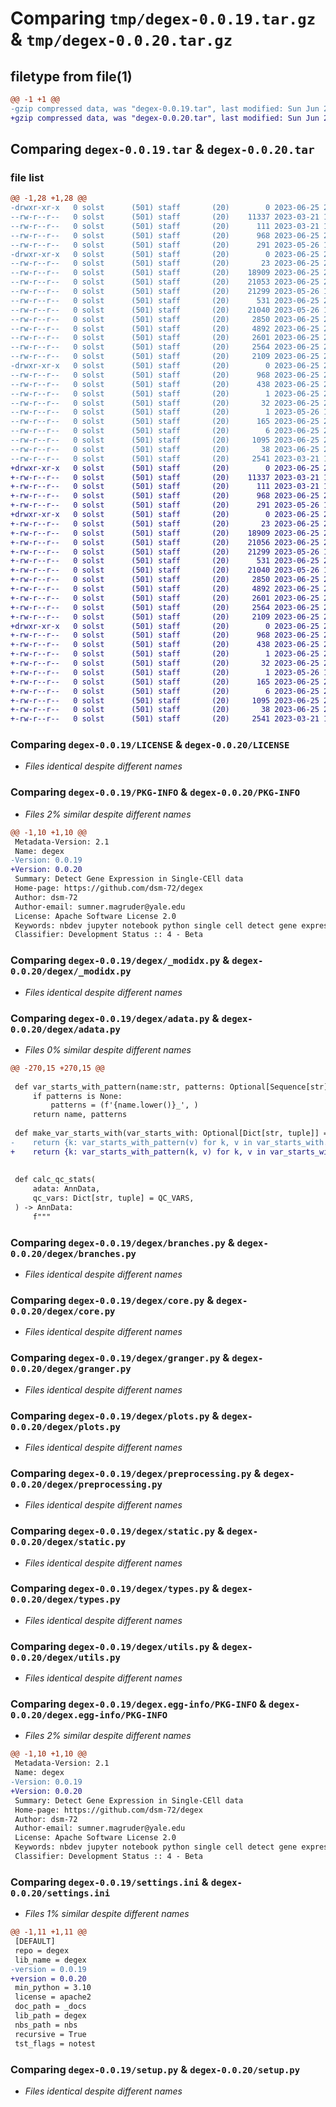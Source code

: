 # Comparing `tmp/degex-0.0.19.tar.gz` & `tmp/degex-0.0.20.tar.gz`

## filetype from file(1)

```diff
@@ -1 +1 @@
-gzip compressed data, was "degex-0.0.19.tar", last modified: Sun Jun 25 21:04:28 2023, max compression
+gzip compressed data, was "degex-0.0.20.tar", last modified: Sun Jun 25 21:09:33 2023, max compression
```

## Comparing `degex-0.0.19.tar` & `degex-0.0.20.tar`

### file list

```diff
@@ -1,28 +1,28 @@
-drwxr-xr-x   0 solst      (501) staff       (20)        0 2023-06-25 21:04:28.102074 degex-0.0.19/
--rw-r--r--   0 solst      (501) staff       (20)    11337 2023-03-21 13:23:11.000000 degex-0.0.19/LICENSE
--rw-r--r--   0 solst      (501) staff       (20)      111 2023-03-21 13:23:11.000000 degex-0.0.19/MANIFEST.in
--rw-r--r--   0 solst      (501) staff       (20)      968 2023-06-25 21:04:28.101938 degex-0.0.19/PKG-INFO
--rw-r--r--   0 solst      (501) staff       (20)      291 2023-05-26 15:02:30.000000 degex-0.0.19/README.md
-drwxr-xr-x   0 solst      (501) staff       (20)        0 2023-06-25 21:04:28.100643 degex-0.0.19/degex/
--rw-r--r--   0 solst      (501) staff       (20)       23 2023-06-25 21:04:22.000000 degex-0.0.19/degex/__init__.py
--rw-r--r--   0 solst      (501) staff       (20)    18909 2023-06-25 21:04:22.000000 degex-0.0.19/degex/_modidx.py
--rw-r--r--   0 solst      (501) staff       (20)    21053 2023-06-25 21:04:22.000000 degex-0.0.19/degex/adata.py
--rw-r--r--   0 solst      (501) staff       (20)    21299 2023-05-26 15:02:24.000000 degex-0.0.19/degex/branches.py
--rw-r--r--   0 solst      (501) staff       (20)      531 2023-06-25 21:04:22.000000 degex-0.0.19/degex/core.py
--rw-r--r--   0 solst      (501) staff       (20)    21040 2023-05-26 15:02:24.000000 degex-0.0.19/degex/granger.py
--rw-r--r--   0 solst      (501) staff       (20)     2850 2023-06-25 21:04:22.000000 degex-0.0.19/degex/plots.py
--rw-r--r--   0 solst      (501) staff       (20)     4892 2023-06-25 21:04:22.000000 degex-0.0.19/degex/preprocessing.py
--rw-r--r--   0 solst      (501) staff       (20)     2601 2023-06-25 21:04:22.000000 degex-0.0.19/degex/static.py
--rw-r--r--   0 solst      (501) staff       (20)     2564 2023-06-25 21:04:22.000000 degex-0.0.19/degex/types.py
--rw-r--r--   0 solst      (501) staff       (20)     2109 2023-06-25 21:04:22.000000 degex-0.0.19/degex/utils.py
-drwxr-xr-x   0 solst      (501) staff       (20)        0 2023-06-25 21:04:28.101754 degex-0.0.19/degex.egg-info/
--rw-r--r--   0 solst      (501) staff       (20)      968 2023-06-25 21:04:28.000000 degex-0.0.19/degex.egg-info/PKG-INFO
--rw-r--r--   0 solst      (501) staff       (20)      438 2023-06-25 21:04:28.000000 degex-0.0.19/degex.egg-info/SOURCES.txt
--rw-r--r--   0 solst      (501) staff       (20)        1 2023-06-25 21:04:28.000000 degex-0.0.19/degex.egg-info/dependency_links.txt
--rw-r--r--   0 solst      (501) staff       (20)       32 2023-06-25 21:04:28.000000 degex-0.0.19/degex.egg-info/entry_points.txt
--rw-r--r--   0 solst      (501) staff       (20)        1 2023-05-26 15:02:38.000000 degex-0.0.19/degex.egg-info/not-zip-safe
--rw-r--r--   0 solst      (501) staff       (20)      165 2023-06-25 21:04:28.000000 degex-0.0.19/degex.egg-info/requires.txt
--rw-r--r--   0 solst      (501) staff       (20)        6 2023-06-25 21:04:28.000000 degex-0.0.19/degex.egg-info/top_level.txt
--rw-r--r--   0 solst      (501) staff       (20)     1095 2023-06-25 21:04:20.000000 degex-0.0.19/settings.ini
--rw-r--r--   0 solst      (501) staff       (20)       38 2023-06-25 21:04:28.102114 degex-0.0.19/setup.cfg
--rw-r--r--   0 solst      (501) staff       (20)     2541 2023-03-21 13:23:12.000000 degex-0.0.19/setup.py
+drwxr-xr-x   0 solst      (501) staff       (20)        0 2023-06-25 21:09:33.136165 degex-0.0.20/
+-rw-r--r--   0 solst      (501) staff       (20)    11337 2023-03-21 13:23:11.000000 degex-0.0.20/LICENSE
+-rw-r--r--   0 solst      (501) staff       (20)      111 2023-03-21 13:23:11.000000 degex-0.0.20/MANIFEST.in
+-rw-r--r--   0 solst      (501) staff       (20)      968 2023-06-25 21:09:33.136034 degex-0.0.20/PKG-INFO
+-rw-r--r--   0 solst      (501) staff       (20)      291 2023-05-26 15:02:30.000000 degex-0.0.20/README.md
+drwxr-xr-x   0 solst      (501) staff       (20)        0 2023-06-25 21:09:33.134606 degex-0.0.20/degex/
+-rw-r--r--   0 solst      (501) staff       (20)       23 2023-06-25 21:09:29.000000 degex-0.0.20/degex/__init__.py
+-rw-r--r--   0 solst      (501) staff       (20)    18909 2023-06-25 21:09:29.000000 degex-0.0.20/degex/_modidx.py
+-rw-r--r--   0 solst      (501) staff       (20)    21056 2023-06-25 21:09:29.000000 degex-0.0.20/degex/adata.py
+-rw-r--r--   0 solst      (501) staff       (20)    21299 2023-05-26 15:02:24.000000 degex-0.0.20/degex/branches.py
+-rw-r--r--   0 solst      (501) staff       (20)      531 2023-06-25 21:09:29.000000 degex-0.0.20/degex/core.py
+-rw-r--r--   0 solst      (501) staff       (20)    21040 2023-05-26 15:02:24.000000 degex-0.0.20/degex/granger.py
+-rw-r--r--   0 solst      (501) staff       (20)     2850 2023-06-25 21:09:29.000000 degex-0.0.20/degex/plots.py
+-rw-r--r--   0 solst      (501) staff       (20)     4892 2023-06-25 21:09:29.000000 degex-0.0.20/degex/preprocessing.py
+-rw-r--r--   0 solst      (501) staff       (20)     2601 2023-06-25 21:09:29.000000 degex-0.0.20/degex/static.py
+-rw-r--r--   0 solst      (501) staff       (20)     2564 2023-06-25 21:09:29.000000 degex-0.0.20/degex/types.py
+-rw-r--r--   0 solst      (501) staff       (20)     2109 2023-06-25 21:09:29.000000 degex-0.0.20/degex/utils.py
+drwxr-xr-x   0 solst      (501) staff       (20)        0 2023-06-25 21:09:33.135848 degex-0.0.20/degex.egg-info/
+-rw-r--r--   0 solst      (501) staff       (20)      968 2023-06-25 21:09:33.000000 degex-0.0.20/degex.egg-info/PKG-INFO
+-rw-r--r--   0 solst      (501) staff       (20)      438 2023-06-25 21:09:33.000000 degex-0.0.20/degex.egg-info/SOURCES.txt
+-rw-r--r--   0 solst      (501) staff       (20)        1 2023-06-25 21:09:33.000000 degex-0.0.20/degex.egg-info/dependency_links.txt
+-rw-r--r--   0 solst      (501) staff       (20)       32 2023-06-25 21:09:33.000000 degex-0.0.20/degex.egg-info/entry_points.txt
+-rw-r--r--   0 solst      (501) staff       (20)        1 2023-05-26 15:02:38.000000 degex-0.0.20/degex.egg-info/not-zip-safe
+-rw-r--r--   0 solst      (501) staff       (20)      165 2023-06-25 21:09:33.000000 degex-0.0.20/degex.egg-info/requires.txt
+-rw-r--r--   0 solst      (501) staff       (20)        6 2023-06-25 21:09:33.000000 degex-0.0.20/degex.egg-info/top_level.txt
+-rw-r--r--   0 solst      (501) staff       (20)     1095 2023-06-25 21:09:29.000000 degex-0.0.20/settings.ini
+-rw-r--r--   0 solst      (501) staff       (20)       38 2023-06-25 21:09:33.136222 degex-0.0.20/setup.cfg
+-rw-r--r--   0 solst      (501) staff       (20)     2541 2023-03-21 13:23:12.000000 degex-0.0.20/setup.py
```

### Comparing `degex-0.0.19/LICENSE` & `degex-0.0.20/LICENSE`

 * *Files identical despite different names*

### Comparing `degex-0.0.19/PKG-INFO` & `degex-0.0.20/PKG-INFO`

 * *Files 2% similar despite different names*

```diff
@@ -1,10 +1,10 @@
 Metadata-Version: 2.1
 Name: degex
-Version: 0.0.19
+Version: 0.0.20
 Summary: Detect Gene Expression in Single-CEll data
 Home-page: https://github.com/dsm-72/degex
 Author: dsm-72
 Author-email: sumner.magruder@yale.edu
 License: Apache Software License 2.0
 Keywords: nbdev jupyter notebook python single cell detect gene expression spot marker genes
 Classifier: Development Status :: 4 - Beta
```

### Comparing `degex-0.0.19/degex/_modidx.py` & `degex-0.0.20/degex/_modidx.py`

 * *Files identical despite different names*

### Comparing `degex-0.0.19/degex/adata.py` & `degex-0.0.20/degex/adata.py`

 * *Files 0% similar despite different names*

```diff
@@ -270,15 +270,15 @@
 
 def var_starts_with_pattern(name:str, patterns: Optional[Sequence[str]] = None) -> Tuple[str, tuple]:
     if patterns is None:
         patterns = (f'{name.lower()}_', )
     return name, patterns
 
 def make_var_starts_with(var_starts_with: Optional[Dict[str, tuple]] = dict()):
-    return {k: var_starts_with_pattern(v) for k, v in var_starts_with.items()}
+    return {k: var_starts_with_pattern(k, v) for k, v in var_starts_with.items()}
 
 
 def calc_qc_stats(
     adata: AnnData,
     qc_vars: Dict[str, tuple] = QC_VARS,
 ) -> AnnData:
     f"""
```

### Comparing `degex-0.0.19/degex/branches.py` & `degex-0.0.20/degex/branches.py`

 * *Files identical despite different names*

### Comparing `degex-0.0.19/degex/core.py` & `degex-0.0.20/degex/core.py`

 * *Files identical despite different names*

### Comparing `degex-0.0.19/degex/granger.py` & `degex-0.0.20/degex/granger.py`

 * *Files identical despite different names*

### Comparing `degex-0.0.19/degex/plots.py` & `degex-0.0.20/degex/plots.py`

 * *Files identical despite different names*

### Comparing `degex-0.0.19/degex/preprocessing.py` & `degex-0.0.20/degex/preprocessing.py`

 * *Files identical despite different names*

### Comparing `degex-0.0.19/degex/static.py` & `degex-0.0.20/degex/static.py`

 * *Files identical despite different names*

### Comparing `degex-0.0.19/degex/types.py` & `degex-0.0.20/degex/types.py`

 * *Files identical despite different names*

### Comparing `degex-0.0.19/degex/utils.py` & `degex-0.0.20/degex/utils.py`

 * *Files identical despite different names*

### Comparing `degex-0.0.19/degex.egg-info/PKG-INFO` & `degex-0.0.20/degex.egg-info/PKG-INFO`

 * *Files 2% similar despite different names*

```diff
@@ -1,10 +1,10 @@
 Metadata-Version: 2.1
 Name: degex
-Version: 0.0.19
+Version: 0.0.20
 Summary: Detect Gene Expression in Single-CEll data
 Home-page: https://github.com/dsm-72/degex
 Author: dsm-72
 Author-email: sumner.magruder@yale.edu
 License: Apache Software License 2.0
 Keywords: nbdev jupyter notebook python single cell detect gene expression spot marker genes
 Classifier: Development Status :: 4 - Beta
```

### Comparing `degex-0.0.19/settings.ini` & `degex-0.0.20/settings.ini`

 * *Files 1% similar despite different names*

```diff
@@ -1,11 +1,11 @@
 [DEFAULT]
 repo = degex
 lib_name = degex
-version = 0.0.19
+version = 0.0.20
 min_python = 3.10
 license = apache2
 doc_path = _docs
 lib_path = degex
 nbs_path = nbs
 recursive = True
 tst_flags = notest
```

### Comparing `degex-0.0.19/setup.py` & `degex-0.0.20/setup.py`

 * *Files identical despite different names*

